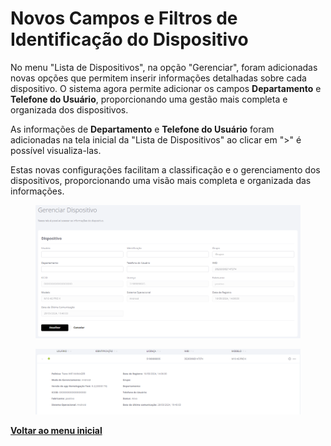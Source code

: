 # Novos Campos e Filtros de Identificação do Dispositivo

No menu "Lista de Dispositivos", na opção "Gerenciar", foram adicionadas novas opções que permitem inserir informações detalhadas sobre cada dispositivo. O sistema agora permite adicionar os campos **Departamento** e **Telefone do Usuário**, proporcionando uma gestão mais completa e organizada dos dispositivos.

As informações de **Departamento** e **Telefone do Usuário** foram adicionadas na tela inicial da "Lista de Dispositivos" ao clicar em ">" é possível visualiza-las.

Estas novas configurações facilitam a classificação e o gerenciamento dos dispositivos, proporcionando uma visão mais completa e organizada das informações.

<figure><img src="../../.gitbook/assets/image (1) (1).png" alt=""><figcaption></figcaption></figure>

<figure><img src="../../.gitbook/assets/image (1) (1) (1).png" alt=""><figcaption></figcaption></figure>

[**Voltar ao menu inicial**](./)

